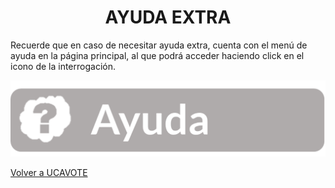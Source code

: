 <h1 align="center">AYUDA EXTRA</h1>
Recuerde que en caso de necesitar ayuda extra, cuenta con el menú de ayuda en la página
principal, al que podrá acceder haciendo click en el icono de la interrogación.


![](imagenes_manual/Imagen29.png)

<a href="https://ucavote.000webhostapp.com/"> Volver a UCAVOTE</a>
